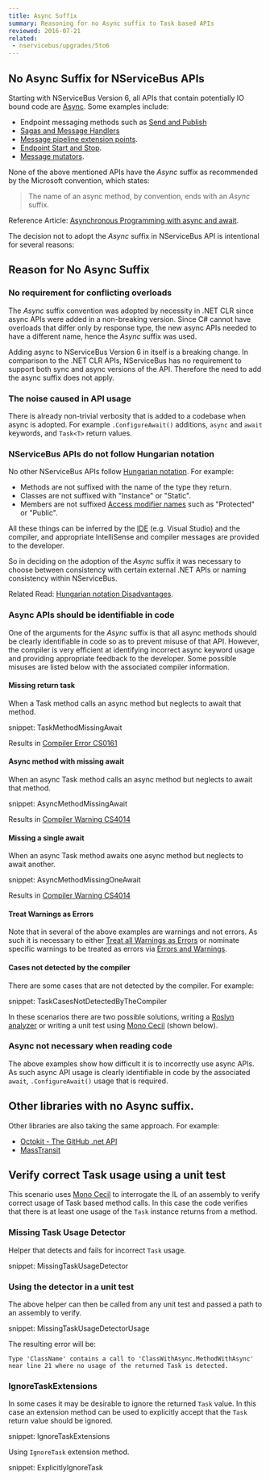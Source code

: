 ```yaml
---
title: Async Suffix
summary: Reasoning for no Async suffix to Task based APIs
reviewed: 2016-07-21
related:
 - nservicebus/upgrades/5to6
---
```



## No Async Suffix for NServiceBus APIs

Starting with NServiceBus Version 6, all APIs that contain potentially IO bound code are [Async](https://msdn.microsoft.com/en-us/library/mt674882.aspx). Some examples include:

 * Endpoint messaging methods such as [Send and Publish](/nservicebus/upgrades/5to6.md#message-handlers-bus-send-and-receive)
 * [Sagas and Message Handlers](/nservicebus/upgrades/5to6.md#message-handlers)
 * [Message pipeline extension points](/nservicebus/upgrades/5to6.md#pipeline-customization).
 * [Endpoint Start and Stop](/nservicebus/upgrades/5to6.md#endpoint-start-and-stop).
 * [Message mutators](/nservicebus/upgrades/5to6.md#pipeline-customization-message-mutators).

None of the above mentioned APIs have the *Async* suffix as recommended by the Microsoft convention, which states: 

> The name of an async method, by convention, ends with an *Async* suffix.

Reference Article: [Asynchronous Programming with async and await](https://msdn.microsoft.com/en-us/library/mt674882.aspx).

The decision not to adopt the *Async* suffix in NServiceBus API is intentional for several reasons:


## Reason for No Async Suffix


### No requirement for conflicting overloads

The *Async* suffix convention was adopted by necessity in .NET CLR since async APIs were added in a non-breaking version. Since C# cannot have overloads that differ only by response type, the new async APIs needed to have a different name, hence the *Async* suffix was used.

Adding async to NServiceBus Version 6 in itself is a breaking change. In comparison to the .NET CLR APIs, NServiceBus has no requirement to support both sync and async versions of the API. Therefore the need to add the async suffix does not apply.


### The noise caused in API usage

There is already non-trivial verbosity that is added to a codebase when async is adopted. For example `.ConfigureAwait()` additions, `async` and `await` keywords, and `Task<T>` return values.


### NServiceBus APIs do not follow Hungarian notation

No other NServiceBus APIs follow [Hungarian notation](https://en.wikipedia.org/wiki/Hungarian_notation). For example: 

 * Methods are not suffixed with the name of the type they return.
 * Classes are not suffixed with "Instance" or "Static".
 * Members are not suffixed [Access modifier names](https://msdn.microsoft.com/en-au/library/ms173121.aspx) such as "Protected" or "Public".

All these things can be inferred by the [IDE](https://en.wikipedia.org/wiki/Integrated_development_environment) (e.g. Visual Studio) and the compiler, and appropriate IntelliSense and compiler messages are provided to the developer.

So in deciding on the adoption of the *Async* suffix it was necessary to choose between consistency with certain external .NET APIs or naming consistency within NServiceBus.

Related Read: [Hungarian notation Disadvantages](https://en.wikipedia.org/wiki/Hungarian_notation#Disadvantages).


### Async APIs should be identifiable in code

One of the arguments for the *Async* suffix is that all async methods should be clearly identifiable in code so as to prevent misuse of that API. However, the compiler is very efficient at identifying incorrect async keyword usage and providing appropriate feedback to the developer. Some possible misuses are listed below with the associated compiler information.


#### Missing return task

When a Task method calls an async method but neglects to await that method.

snippet: TaskMethodMissingAwait

Results in [Compiler Error CS0161](https://msdn.microsoft.com/en-us/library/87cz4k9t.aspx)


#### Async method with missing await

When an async Task method calls an async method but neglects to await that method.

snippet: AsyncMethodMissingAwait

Results in [Compiler Warning CS4014](https://msdn.microsoft.com/en-us/library/hh873131.aspx)


#### Missing a single await

When an async Task method awaits one async method but neglects to await another.

snippet: AsyncMethodMissingOneAwait

Results in [Compiler Warning CS4014](https://msdn.microsoft.com/en-us/library/hh873131.aspx)


#### Treat Warnings as Errors

Note that in several of the above examples are warnings and not errors. As such it is necessary to either [Treat all Warnings as Errors](https://msdn.microsoft.com/en-us/library/kb4wyys2.aspx#Anchor_3) or nominate specific warnings to be treated as errors via [Errors and Warnings](https://msdn.microsoft.com/en-us/library/kb4wyys2.aspx#Anchor_2).


#### Cases not detected by the compiler

There are some cases that are not detected by the compiler. For example:

snippet: TaskCasesNotDetectedByTheCompiler

In these scenarios there are two possible solutions, writing a [Roslyn analyzer](https://msdn.microsoft.com/en-us/library/mt162308.aspx) or writing a unit test using [Mono Cecil](https://github.com/jbevain/cecil) (shown below).


### Async not necessary when reading code

The above examples show how difficult it is to incorrectly use async APIs. As such async API usage is clearly identifiable in code by the associated `await`, `.ConfigureAwait()` usage that is required.


## Other libraries with no Async suffix.

Other libraries are also taking the same approach. For example:

 * [Octokit - The GitHub .net API](https://github.com/octokit/octokit.net)
 * [MassTransit](http://masstransit-project.com/)


## Verify correct Task usage using a unit test

This scenario uses [Mono Cecil](https://github.com/jbevain/cecil) to interrogate the IL of an assembly to verify correct usage of Task based method calls. In this case the code verifies that there is at least one usage of the `Task` instance returns from a method.


### Missing Task Usage Detector

Helper that detects and fails for incorrect `Task` usage.

snippet: MissingTaskUsageDetector


### Using the detector in a unit test

The above helper can then be called from any unit test and passed a path to an assembly to verify.

snippet: MissingTaskUsageDetectorUsage

The resulting error will be:

```no-highlight
Type 'ClassName' contains a call to 'ClassWithAsync.MethodWithAsync' near line 21 where no usage of the returned Task is detected.
```


### IgnoreTaskExtensions

In some cases it may be desirable to ignore the returned `Task` value. In this case an extension method can be used to explicitly accept that the `Task` return value should be ignored.

snippet: IgnoreTaskExtensions

Using `IgnoreTask` extension method.

snippet: ExplicitlyIgnoreTask